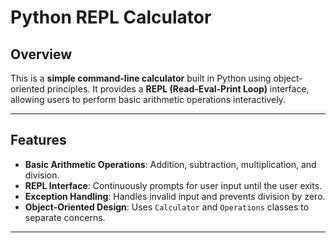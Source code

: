 # Python REPL Calculator

## Overview
This is a **simple command-line calculator** built in Python using object-oriented principles. It provides a **REPL (Read-Eval-Print Loop)** interface, allowing users to perform basic arithmetic operations interactively.

---

## Features
- **Basic Arithmetic Operations**: Addition, subtraction, multiplication, and division.
- **REPL Interface**: Continuously prompts for user input until the user exits.
- **Exception Handling**: Handles invalid input and prevents division by zero.
- **Object-Oriented Design**: Uses `Calculator` and `Operations` classes to separate concerns.

---
